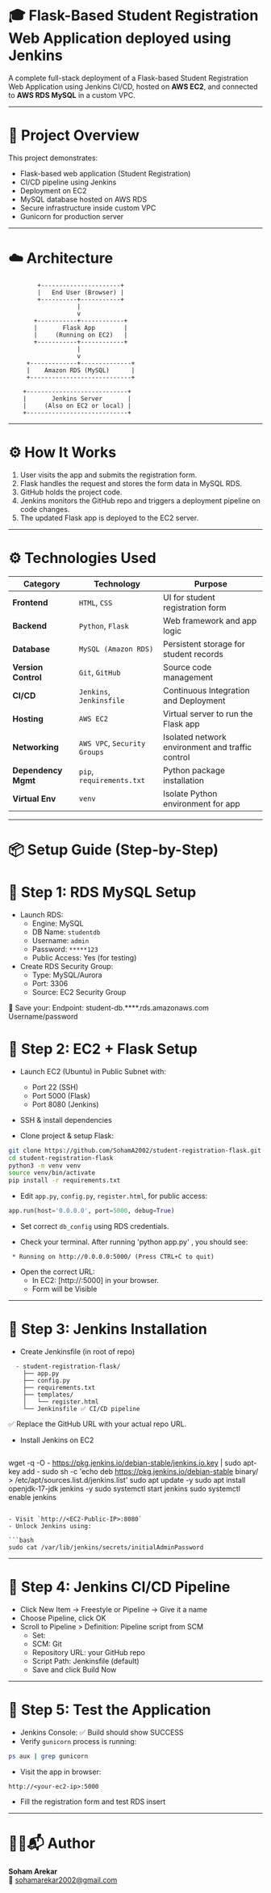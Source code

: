 
# 🎓 Flask-Based Student Registration Web Application deployed using Jenkins

A complete full-stack deployment of a Flask-based Student Registration Web Application using Jenkins CI/CD, hosted on **AWS EC2**, and connected to **AWS RDS MySQL** in a custom VPC.

---

# 🚀 Project Overview

This project demonstrates:

- Flask-based web application (Student Registration)
- CI/CD pipeline using Jenkins
- Deployment on EC2
- MySQL database hosted on AWS RDS
- Secure infrastructure inside custom VPC
- Gunicorn for production server

---

# ☁️ Architecture

            +----------------------+
            |   End User (Browser) |
            +----------+-----------+
                       |
                       v
           +-----------+------------+
           |       Flask App        |
           |     (Running on EC2)   |
           +-----------+------------+
                       |
                       v
         +-------------+--------------+
         |    Amazon RDS (MySQL)      |
         +----------------------------+

        +----------------------------+
        |       Jenkins Server       |
        |     (Also on EC2 or local) |
        +----------------------------+
---

# ⚙️ How It Works

1. User visits the app and submits the registration form.
2. Flask handles the request and stores the form data in MySQL RDS.
3. GitHub holds the project code.
4. Jenkins monitors the GitHub repo and triggers a deployment pipeline on code changes.
5. The updated Flask app is deployed to the EC2 server.

---

# ⚙️ Technologies Used

| Category            | Technology                   | Purpose                                          |
| ------------------- | ---------------------------- | ------------------------------------------------ |
| **Frontend**        | `HTML`, `CSS`                | UI for student registration form                 |
| **Backend**         | `Python`, `Flask`            | Web framework and app logic                      |
| **Database**        | `MySQL (Amazon RDS)`         | Persistent storage for student records           |
| **Version Control** | `Git`, `GitHub`              | Source code management                           |
| **CI/CD**           | `Jenkins`, `Jenkinsfile`     | Continuous Integration and Deployment            |
| **Hosting**         | `AWS EC2`                    | Virtual server to run the Flask app              |
| **Networking**      | `AWS VPC`, `Security Groups` | Isolated network environment and traffic control |
| **Dependency Mgmt** | `pip`, `requirements.txt`    | Python package installation                      |
| **Virtual Env**     | `venv`                       | Isolate Python environment for app               |

---

# 📦 Setup Guide (Step-by-Step)

# 🔹 Step 1: RDS MySQL Setup

- Launch RDS:
  - Engine: MySQL
  - DB Name: `studentdb`
  - Username: `admin`
  - Password: `*****123`
  - Public Access: Yes (for testing)
- Create RDS Security Group:
  - Type: MySQL/Aurora
  - Port: 3306
  - Source: EC2 Security Group

📌 Save your:
Endpoint: student-db.****.rds.amazonaws.com
Username/password

# 🔹 Step 2: EC2 + Flask Setup
- Launch EC2 (Ubuntu) in Public Subnet with:
  - Port 22 (SSH)
  - Port 5000 (Flask)
  - Port 8080 (Jenkins)
- SSH & install dependencies
  
- Clone project & setup Flask:
  
```bash
git clone https://github.com/SohamA2002/student-registration-flask.git
cd student-registration-flask
python3 -m venv venv
source venv/bin/activate
pip install -r requirements.txt
```

- Edit `app.py`, `config.py`, `register.html`, for public access:

```python
app.run(host='0.0.0.0', port=5000, debug=True)
```

- Set correct `db_config` using RDS credentials.

- Check your terminal. After running 'python app.py' , you should see:

```
 * Running on http://0.0.0.0:5000/ (Press CTRL+C to quit)
```

- Open the correct URL:
  - In EC2: [http://<your-ec2-public-ip>:5000] in your browser.
  - Form will be Visible

---

# 🔹 Step 3: Jenkins Installation 

- Create Jenkinsfile (in root of repo)
```
  - student-registration-flask/
    ├── app.py
    ├── config.py        
    ├── requirements.txt 
    ├── templates/
    │   └── register.html
    └── Jenkinsfile ✅ CI/CD pipeline
```
  ✅ Replace the GitHub URL with your actual repo URL.

- Install Jenkins on EC2
  ```bash
wget -q -O - https://pkg.jenkins.io/debian-stable/jenkins.io.key | sudo apt-key add -
sudo sh -c 'echo deb https://pkg.jenkins.io/debian-stable binary/ > /etc/apt/sources.list.d/jenkins.list'
sudo apt update -y
sudo apt install openjdk-17-jdk jenkins -y
sudo systemctl start jenkins
sudo systemctl enable jenkins
```

- Visit `http://<EC2-Public-IP>:8080`  
- Unlock Jenkins using:

```bash
sudo cat /var/lib/jenkins/secrets/initialAdminPassword
```

---

# 🔹 Step 4: Jenkins CI/CD Pipeline

 - Click New Item → Freestyle or Pipeline → Give it a name
 - Choose Pipeline, click OK
 - Scroll to Pipeline > Definition: Pipeline script from SCM
   - Set:
   - SCM: Git
   - Repository URL: your GitHub repo
   - Script Path: Jenkinsfile (default)
   - Save and click Build Now

---
     
# 🔹 Step 5: Test the Application

- Jenkins Console: ✅ Build should show SUCCESS  
- Verify `gunicorn` process is running:

```bash
ps aux | grep gunicorn
```

- Visit the app in browser:

```
http://<your-ec2-ip>:5000
```

- Fill the registration form and test RDS insert

---

# 🙋‍♀📬 Author

**Soham Arekar**  
📧 sohamarekar2002@gmail.com




















